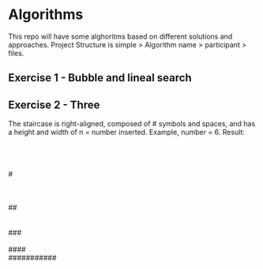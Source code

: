 # Algorithms
This repo will have some alghoritms based on different solutions and approaches. 
Project Structure is simple > Algorithm name > participant > files. 

## Exercise 1 - Bubble and lineal search
## Exercise 2 - Three
The staircase is right-aligned, composed of # symbols and spaces, and has a height and width of n = number inserted. Example, number = 6. 
Result:
<br /><br /><br /><br /><br />#<br /><br /><br /><br />##<br /><br /><br />###<br /><br />####<br />###########
